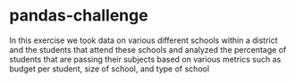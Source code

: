 # pandas-challenge

In this exercise we took data on various different schools within a district and the students that attend these schools and analyzed the percentage of students that are passing their subjects based on various metrics such as budget per student, size of school, and type of school
